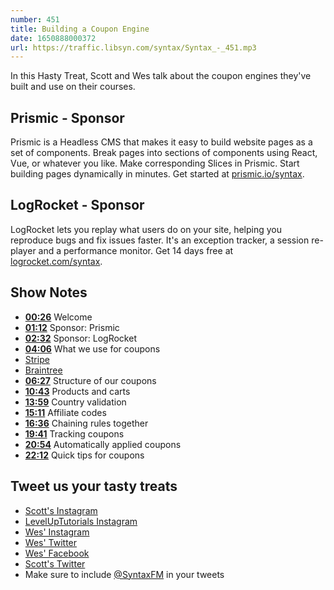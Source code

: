 ```yaml
---
number: 451
title: Building a Coupon Engine
date: 1650888000372
url: https://traffic.libsyn.com/syntax/Syntax_-_451.mp3
---
```


In this Hasty Treat, Scott and Wes talk about the coupon engines they've built and use on their courses.

## Prismic - Sponsor

Prismic is a Headless CMS that makes it easy to build website pages as a set of components. Break pages into sections of components using React, Vue, or whatever you like. Make corresponding Slices in Prismic. Start building pages dynamically in minutes. Get started at [prismic.io/syntax](https://prismic.io/syntax).

## LogRocket - Sponsor

LogRocket lets you replay what users do on your site, helping you reproduce bugs and fix issues faster. It's an exception tracker, a session re-player and a performance monitor. Get 14 days free at [logrocket.com/syntax](https://logrocket.com/syntax).

## Show Notes

* **[00:26](#t=00:26)** Welcome
* **[01:12](#t=01:12)** Sponsor: Prismic
* **[02:32](#t=02:32)** Sponsor: LogRocket
* **[04:06](#t=04:06)** What we use for coupons
* [Stripe](https://stripe.com)
* [Braintree](https://www.braintreepayments.com/)
* **[06:27](#t=06:27)** Structure of our coupons
* **[10:43](#t=10:43)** Products and carts
* **[13:59](#t=13:59)** Country validation
* **[15:11](#t=15:11)** Affiliate codes
* **[16:36](#t=16:36)** Chaining rules together
* **[19:41](#t=19:41)** Tracking coupons
* **[20:54](#t=20:54)** Automatically applied coupons
* **[22:12](#t=22:12)** Quick tips for coupons

## Tweet us your tasty treats

* [Scott's Instagram](https://www.instagram.com/stolinski/)
* [LevelUpTutorials Instagram](https://www.instagram.com/LevelUpTutorials/)
* [Wes' Instagram](https://www.instagram.com/wesbos/)
* [Wes' Twitter](https://twitter.com/wesbos)
* [Wes' Facebook](https://www.facebook.com/wesbos.developer)
* [Scott's Twitter](https://twitter.com/stolinski)
* Make sure to include [@SyntaxFM](https://twitter.com/SyntaxFM) in your tweets
